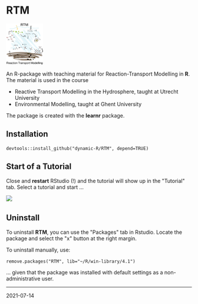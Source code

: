 # RTM

<img src="man/figures/RTMlogo.png" width="100">

An R-package with teaching material for Reaction-Transport Modelling in **R**. The material is used in the course

- Reactive Transport Modelling in the Hydrosphere, taught at Utrecht University
- Environmental Modelling, taught at Ghent University

The package is created with the **learnr** package.

## Installation

```
devtools::install_github("dynamic-R/RTM", depend=TRUE)
```

## Start of a Tutorial

Close and **restart** RStudio (!) and the tutorial will show up
in the "Tutorial" tab. Select a tutorial and start ...

![](man/figures/tutorial_tab.png)

## Uninstall

To uninstall **RTM**, you can use the "Packages" tab in Rstudio. Locate the package and select the "x" button at the right margin.

To uninstall manually, use:

```
remove.packages("RTM", lib="~/R/win-library/4.1")
``` 

... given that the package was installed with default settings 
as a non-administrative user.


---
2021-07-14
